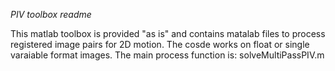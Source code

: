 *PIV toolbox readme*

This matlab toolbox is provided "as is" and contains matalab files to process registered image pairs for 2D motion. The cosde works on float or single varaiable format images.  The main process function is: solveMultiPassPIV.m

